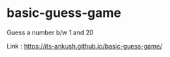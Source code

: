 # basic-guess-game
Guess a number b/w 1 and 20

Link : https://its-ankush.github.io/basic-guess-game/

